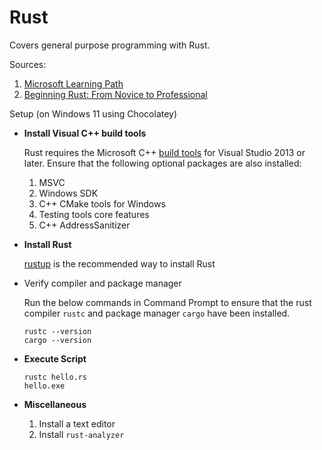 # Rust

Covers general purpose programming with Rust.

Sources:

1. [Microsoft Learning Path][1]
2. [Beginning Rust: From Novice to Professional][2]

Setup (on Windows 11 using Chocolatey)

+ **Install Visual C++ build tools**

  Rust requires the Microsoft C++ [build tools][3] for Visual Studio 2013 or later. Ensure that the following optional packages are also installed:

  1. MSVC
  2. Windows SDK
  3. C++ CMake tools for Windows
  4. Testing tools core features
  5. C++ AddressSanitizer

+ **Install Rust**

  [rustup][4] is the recommended way to install Rust

+ Verify compiler and package manager

  Run the below commands in Command Prompt to ensure that the rust compiler `rustc` and package manager `cargo` have been installed.
  
  ```
  rustc --version
  cargo --version
  ```

+ **Execute Script**

  ```
  rustc hello.rs
  hello.exe
  ```

+ **Miscellaneous**

  1. Install a text editor
  2. Install `rust-analyzer`

[1]: https://docs.microsoft.com/en-us/learn/paths/rust-first-steps/
[2]: https://www.oreilly.com/library/view/beginning-rust-from/9781484234686/
[3]: https://visualstudio.microsoft.com/visual-cpp-build-tools/
[4]: https://www.rust-lang.org/tools/install
